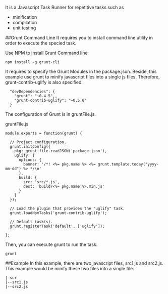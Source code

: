 
It is a Javascript Task Runner for repetitive tasks such as
* minification
* compilation
* unit testing

##Grunt Command Line
It requires you to install command line utility in order to execute the specied task.

Use NPM to install Grunt Command line
```
npm install -g grunt-cli
```

It requires to specify the Grunt Modules in the package.json. Beside, this example use grunt to minify javascript files into a single js files. Therefore, grunt-contrib-uglify is also specified. 
```
  "devDependencies": {
    "grunt": "~0.4.5",,
    "grunt-contrib-uglify": "~0.5.0"
  }
```

The configuration of Grunt is in gruntFile.js.

gruntFile.js
```
module.exports = function(grunt) {

  // Project configuration.
  grunt.initConfig({
    pkg: grunt.file.readJSON('package.json'),
    uglify: {
      options: {
        banner: '/*! <%= pkg.name %> <%= grunt.template.today("yyyy-mm-dd") %> */\n'
      },
      build: {
        src: 'src/*.js',
        dest: 'build/<%= pkg.name %>.min.js'
      }
    }
  });

  // Load the plugin that provides the "uglify" task.
  grunt.loadNpmTasks('grunt-contrib-uglify');

  // Default task(s).
  grunt.registerTask('default', ['uglify']);

};
```

Then, you can execute grunt to run the task.
```
grunt
```

##Example 
In this example, there are two javascript files, src1.js and src2.js. This example would be minify these two files into a single file.
```
|-scr
|--src1.js
|--src2.js
```